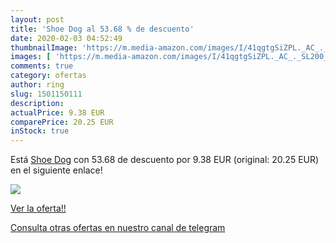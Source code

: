 ```yaml
---
layout: post
title: 'Shoe Dog al 53.68 % de descuento'
date: 2020-02-03 04:52:49
thumbnailImage: 'https://m.media-amazon.com/images/I/41qgtgSiZPL._AC_._SL200_.jpg'
images: [ 'https://m.media-amazon.com/images/I/41qgtgSiZPL._AC_._SL200_.jpg' ]
comments: true
category: ofertas
author: ring
slug: 1501150111
description:
actualPrice: 9.38 EUR
comparePrice: 20.25 EUR
inStock: true
---
```


Está [Shoe Dog](https://www.amazon.com/dp/1501150111/?tag=redken08-20) con 53.68 de descuento por 9.38 EUR (original: 20.25 EUR) en el siguiente enlace!

[![](https://m.media-amazon.com/images/I/41qgtgSiZPL._AC_._SL200_.jpg)](https://www.amazon.com/dp/1501150111/?tag=redken08-20)

[Ver la oferta!!](https://www.amazon.com/dp/1501150111/?tag=redken08-20)

[Consulta otras ofertas en nuestro canal de telegram](https://t.me/s/ofertas25)
